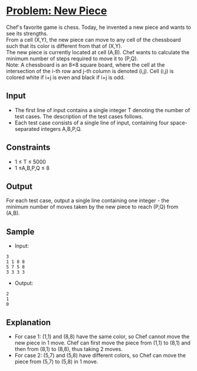 # [Problem: New Piece](https://www.codechef.com/problems/NEWPIECE)

Chef's favorite game is chess. Today, he invented a new piece and wants to see its strengths. <br>
From a cell (X,Y), the new piece can move to any cell of the chessboard such that its color is different from that of (X,Y). <br>
The new piece is currently located at cell (A,B). Chef wants to calculate the minimum number of steps required to move it to (P,Q). <br>
Note: A chessboard is an 8×8 square board, where the cell at the intersection of the i-th row and j-th column is denoted (i,j). Cell (i,j) is colored white if i+j is even and black if i+j is odd.

## Input

- The first line of input contains a single integer T denoting the number of test cases. The description of the test cases follows.
- Each test case consists of a single line of input, containing four space-separated integers A,B,P,Q.
  
## Constraints

- 1 ≤ T ≤ 5000
- 1 ≤A,B,P,Q ≤ 8
  
## Output

For each test case, output a single line containing one integer - the minimum number of moves taken by the new piece to reach (P,Q) from (A,B).

## Sample

- Input:
```
3
1 1 8 8
5 7 5 8
3 3 3 3
```

- Output:
```
2
1
0
```

## Explanation

- For case 1: (1,1) and (8,8) have the same color, so Chef cannot move the new piece in 1 move. Chef can first move the piece from (1,1) to (8,1) and then from (8,1) to (8,8), thus taking 2 moves. 
- For case 2: (5,7) and (5,8) have different colors, so Chef can move the piece from (5,7) to (5,8) in 1 move.
